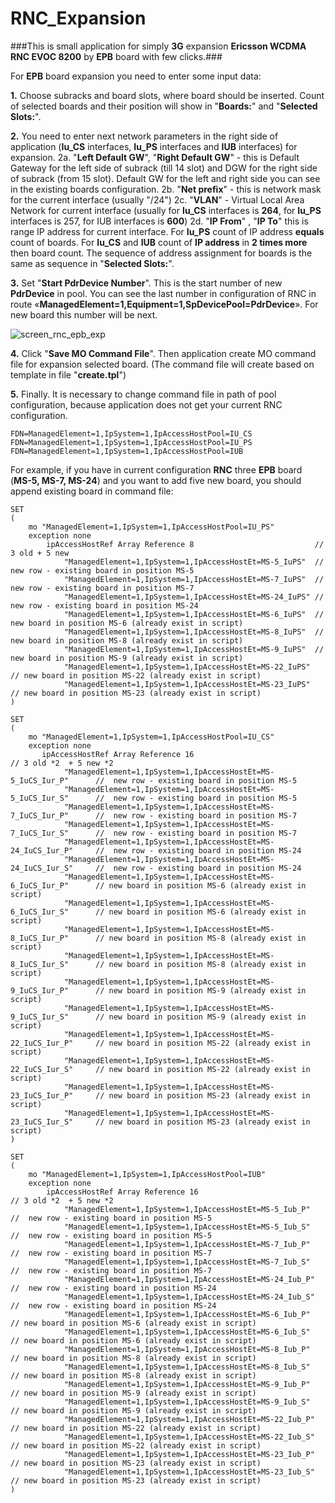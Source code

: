 # RNC_Expansion

###This is small application for simply **3G** expansion **Ericsson WCDMA RNC EVOC 8200** by **EPB** board with few clicks.###

For **EPB** board expansion you need to enter some input data:

**1.** Choose subracks and board slots, where board should be inserted. Count of selected boards and their position will show in "**Boards:**" and "**Selected Slots:**".

**2.**  You need to enter next network parameters in the right side of application  (**Iu_CS** interfaces, **Iu_PS** interfaces and **IUB** interfaces) for expansion.
2a. "**Left Default GW**",  "**Right Default GW**" - this is Default Gateway for the left side of subrack (till 14 slot) and DGW for the right side of subrack (from 15 slot). Default GW for the left and right side you can see in the existing boards configuration.
2b. "**Net prefix**" - this is network mask for the current interface (usually "/24")
2c. "**VLAN**" - Virtual Local Area Network for current interface (usually for  **Iu_CS** interfaces is **264**, for **Iu_PS** interfaces is 257, for IUB interfaces is  **600**)
2d. "**IP From**" , "**IP To**" this is range IP address for current interface. For **Iu_PS** count of IP address **equals** count of boards. For **Iu_CS** and **IUB** count of **IP address** in **2 times more** then board count.  The sequence of address assignment for boards is the same as sequence in "**Selected Slots:**".
	
**3.** Set "**Start PdrDevice Number**". This is the start number of new **PdrDevice** in pool. You can see the last number in configuration of RNC in route «**ManagedElement=1,Equipment=1,SpDevicePool=PdrDevice**». For new board this number will be next.

![screen_rnc_epb_exp](https://cloud.githubusercontent.com/assets/24788396/22425071/1682266a-e702-11e6-8759-79390e82e0a0.PNG)

**4.** Click "**Save MO Command File**". Then application create MO command file for expansion selected board. (The command file will create based on template in file "**create.tpl**")

**5.** Finally. It is necessary  to change command file in path of pool configuration, because application does not get your current RNC configuration.

```
FDN=ManagedElement=1,IpSystem=1,IpAccessHostPool=IU_CS
FDN=ManagedElement=1,IpSystem=1,IpAccessHostPool=IU_PS
FDN=ManagedElement=1,IpSystem=1,IpAccessHostPool=IUB
```

For example, if you have in current configuration **RNC** three **EPB** board (**MS-5, MS-7, MS-24**) and you want to add five new board, you should append existing board in command file:

```
SET
(
    mo "ManagedElement=1,IpSystem=1,IpAccessHostPool=IU_PS"
    exception none
        ipAccessHostRef Array Reference 8                           // 3 old + 5 new
            "ManagedElement=1,IpSystem=1,IpAccessHostEt=MS-5_IuPS"  // new row - existing board in position MS-5
            "ManagedElement=1,IpSystem=1,IpAccessHostEt=MS-7_IuPS"  // new row - existing board in position MS-7
            "ManagedElement=1,IpSystem=1,IpAccessHostEt=MS-24_IuPS" // new row - existing board in position MS-24
            "ManagedElement=1,IpSystem=1,IpAccessHostEt=MS-6_IuPS"  // new board in position MS-6 (already exist in script)
            "ManagedElement=1,IpSystem=1,IpAccessHostEt=MS-8_IuPS"  // new board in position MS-8 (already exist in script)
            "ManagedElement=1,IpSystem=1,IpAccessHostEt=MS-9_IuPS"  // new board in position MS-9 (already exist in script)
            "ManagedElement=1,IpSystem=1,IpAccessHostEt=MS-22_IuPS"  // new board in position MS-22 (already exist in script)
            "ManagedElement=1,IpSystem=1,IpAccessHostEt=MS-23_IuPS"  // new board in position MS-23 (already exist in script)
)

SET
(
    mo "ManagedElement=1,IpSystem=1,IpAccessHostPool=IU_CS"
    exception none
       ipAccessHostRef Array Reference 16                                     // 3 old *2  + 5 new *2
            "ManagedElement=1,IpSystem=1,IpAccessHostEt=MS-5_IuCS_Iur_P"      //  new row - existing board in position MS-5   
            "ManagedElement=1,IpSystem=1,IpAccessHostEt=MS-5_IuCS_Iur_S"      //  new row - existing board in position MS-5   
            "ManagedElement=1,IpSystem=1,IpAccessHostEt=MS-7_IuCS_Iur_P"      //  new row - existing board in position MS-7 
            "ManagedElement=1,IpSystem=1,IpAccessHostEt=MS-7_IuCS_Iur_S"      //  new row - existing board in position MS-7
            "ManagedElement=1,IpSystem=1,IpAccessHostEt=MS-24_IuCS_Iur_P"     //  new row - existing board in position MS-24
            "ManagedElement=1,IpSystem=1,IpAccessHostEt=MS-24_IuCS_Iur_S"     //  new row - existing board in position MS-24
            "ManagedElement=1,IpSystem=1,IpAccessHostEt=MS-6_IuCS_Iur_P"      // new board in position MS-6 (already exist in script)
            "ManagedElement=1,IpSystem=1,IpAccessHostEt=MS-6_IuCS_Iur_S"      // new board in position MS-6 (already exist in script)
            "ManagedElement=1,IpSystem=1,IpAccessHostEt=MS-8_IuCS_Iur_P"      // new board in position MS-8 (already exist in script)
            "ManagedElement=1,IpSystem=1,IpAccessHostEt=MS-8_IuCS_Iur_S"      // new board in position MS-8 (already exist in script)
            "ManagedElement=1,IpSystem=1,IpAccessHostEt=MS-9_IuCS_Iur_P"      // new board in position MS-9 (already exist in script)
            "ManagedElement=1,IpSystem=1,IpAccessHostEt=MS-9_IuCS_Iur_S"      // new board in position MS-9 (already exist in script)
            "ManagedElement=1,IpSystem=1,IpAccessHostEt=MS-22_IuCS_Iur_P"     // new board in position MS-22 (already exist in script)
            "ManagedElement=1,IpSystem=1,IpAccessHostEt=MS-22_IuCS_Iur_S"     // new board in position MS-22 (already exist in script)
            "ManagedElement=1,IpSystem=1,IpAccessHostEt=MS-23_IuCS_Iur_P"     // new board in position MS-23 (already exist in script)
            "ManagedElement=1,IpSystem=1,IpAccessHostEt=MS-23_IuCS_Iur_S"     // new board in position MS-23 (already exist in script)
)

SET
(
    mo "ManagedElement=1,IpSystem=1,IpAccessHostPool=IUB"
    exception none
        ipAccessHostRef Array Reference 16                                  // 3 old *2  + 5 new *2
            "ManagedElement=1,IpSystem=1,IpAccessHostEt=MS-5_Iub_P"         //  new row - existing board in position MS-5
            "ManagedElement=1,IpSystem=1,IpAccessHostEt=MS-5_Iub_S"         //  new row - existing board in position MS-5
            "ManagedElement=1,IpSystem=1,IpAccessHostEt=MS-7_Iub_P"         //  new row - existing board in position MS-7
            "ManagedElement=1,IpSystem=1,IpAccessHostEt=MS-7_Iub_S"         //  new row - existing board in position MS-7
            "ManagedElement=1,IpSystem=1,IpAccessHostEt=MS-24_Iub_P"        //  new row - existing board in position MS-24
            "ManagedElement=1,IpSystem=1,IpAccessHostEt=MS-24_Iub_S"        //  new row - existing board in position MS-24
            "ManagedElement=1,IpSystem=1,IpAccessHostEt=MS-6_Iub_P"         // new board in position MS-6 (already exist in script)
            "ManagedElement=1,IpSystem=1,IpAccessHostEt=MS-6_Iub_S"         // new board in position MS-6 (already exist in script)
            "ManagedElement=1,IpSystem=1,IpAccessHostEt=MS-8_Iub_P"         // new board in position MS-8 (already exist in script)
            "ManagedElement=1,IpSystem=1,IpAccessHostEt=MS-8_Iub_S"         // new board in position MS-8 (already exist in script)
            "ManagedElement=1,IpSystem=1,IpAccessHostEt=MS-9_Iub_P"         // new board in position MS-9 (already exist in script)
            "ManagedElement=1,IpSystem=1,IpAccessHostEt=MS-9_Iub_S"         // new board in position MS-9 (already exist in script)
            "ManagedElement=1,IpSystem=1,IpAccessHostEt=MS-22_Iub_P"        // new board in position MS-22 (already exist in script)
            "ManagedElement=1,IpSystem=1,IpAccessHostEt=MS-22_Iub_S"        // new board in position MS-22 (already exist in script)
            "ManagedElement=1,IpSystem=1,IpAccessHostEt=MS-23_Iub_P"        // new board in position MS-23 (already exist in script)
            "ManagedElement=1,IpSystem=1,IpAccessHostEt=MS-23_Iub_S"        // new board in position MS-23 (already exist in script)
)
```
